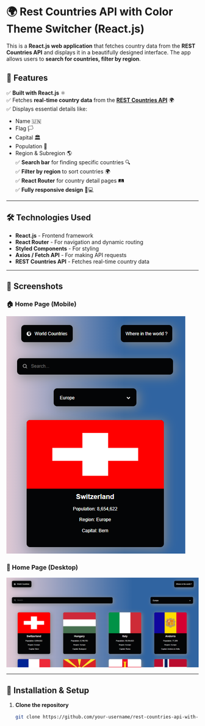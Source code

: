 # 🌍 Rest Countries API with Color Theme Switcher (React.js)

This is a **React.js web application** that fetches country data from the **REST Countries API** and displays it in a beautifully designed interface. The app allows users to **search for countries, filter by region**.  

## 🚀 Features

✅ **Built with React.js** ⚛️  
✅ Fetches **real-time country data** from the **[REST Countries API](https://restcountries.com/)** 🌍  
✅ Displays essential details like:  
   - Name 🇺🇳  
   - Flag 🏳️  
   - Capital 🏛️  
   - Population 👥  
   - Region & Subregion 🌎  
✅ **Search bar** for finding specific countries 🔍  
✅ **Filter by region** to sort countries 🌍  
✅ **React Router** for country detail pages 🛤️  
✅ **Fully responsive design** 📱💻  

---

## 🛠️ Technologies Used

- **React.js** - Frontend framework  
- **React Router** - For navigation and dynamic routing  
- **Styled Components** - For styling  
- **Axios / Fetch API** - For making API requests  
- **REST Countries API** - Fetches real-time country data  

---

## 📸 Screenshots

### 🏠 Home Page (Mobile)
![For Mobile](public/mobile.png)

### 🌙 Home Page (Desktop)
![For Desktop](public/desktop.png)

---

## 🔧 Installation & Setup

1. **Clone the repository**  
   ```bash
   git clone https://github.com/your-username/rest-countries-api-with-color-theme-switcher-master.git

